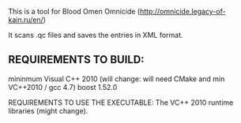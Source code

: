 This is a tool for Blood Omen Omnicide 
(http://omnicide.legacy-of-kain.ru/en/)

It scans .qc files and saves the entries in XML format.

REQUIREMENTS TO BUILD:
-------------
mininmum Visual C++ 2010 (will change: will need CMake and min VC++2010 / gcc 4.7)
boost 1.52.0

REQUIREMENTS TO USE THE EXECUTABLE:
The VC++ 2010 runtime libraries (might change).